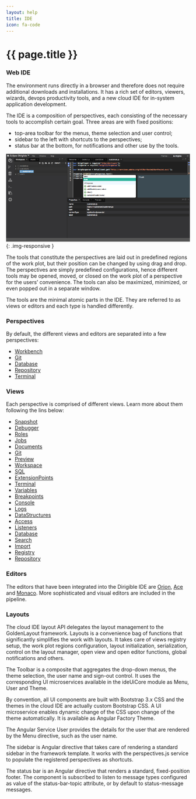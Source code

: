 ```yaml
---
layout: help
title: IDE
icon: fa-code
---
```


{{ page.title }}
===

### Web IDE

The environment runs directly in a browser and therefore does not require additional downloads and installations. It has a rich set of editors, viewers, wizards, devops productivity tools, and a new cloud IDE for in-system application development.

The IDE is a composition of perspectives, each consisting of the necessary tools to accomplish certain goal. Three areas are with fixed positions:

* top-area toolbar for the menus, theme selection and user control;
* sidebar to the left with shortcuts to the perspectives;
* status bar at the bottom, for notifications and other use by the tools.

![Workbench Perspective](images/ide_workbench_perspective.png){: .img-responsive }

The tools that constitute the perspectives are laid out in predefined regions of the work plot, but their position can be changed by using drag and drop. The perspectives are simply predefined configurations, hence different tools may be opened, moved, or closed on the work plot of a perspective for the users’ convenience. The tools can also be maximized, minimized, or even popped out in a separate window.
 
The tools are the minimal atomic parts in the IDE. They are referred to as views or editors and each type is handled differently.

### Perspectives

By default, the different views and editors are separated into a few perspectives:

* [Workbench](ide_perspective_workbench.html)
* [Git](ide_perspective_git.html)
* [Database](ide_perspective_database.html)
* [Repository](ide_perspective_repository.html) 
* [Terminal](ide_perspective_terminal.html)

### Views

Each perspective is comprised of different views. Learn more about them following the lins below:

* [Snapshot](ide_view_snapshot.html)
* [Debugger](ide_view_debuggert.html)
* [Roles](ide_view_roles.html)
* [Jobs](ide_view_jobs.html)
* [Documents](ide_view_documents.html)
* [Git](ide_view_git.html)
* [Preview](ide_view_preview.html)
* [Workspace](ide_view_workspace.html)
* [SQL](ide_view_sql.html)
* [ExtensionPoints](ide_view_extensionpoints.html)
* [Terminal](ide_view_terminal.html)
* [Variables](ide_view_variables.html)
* [Breakpoints](ide_view_breakpoints.html)
* [Console](ide_view_console.html)
* [Logs](ide_view_logs.html)
* [DataStructures](ide_view_datastructures.html)
* [Access](ide_view_access.html)
* [Listeners](ide_view_listeners.html)
* [Database](ide_view_database.html)
* [Search](ide_view_search.html)
* [Import](ide_view_import.html)
* [Registry](ide_view_registry.html)
* [Repository](ide_view_repository.html)

### Editors
The editors that have been integrated into the Dirigible IDE are [Orion](http://orionhub.org), [Ace](http://ace.c9.io) and [Monaco](https://microsoft.github.io/monaco-editor/). More sophisticated and visual editors are included in the pipeline.

### Layouts

The cloud IDE layout API delegates the layout management to the GoldenLayout framework. Layouts is a convenience bag of functions that significantly simplifies the work with layouts. It takes care of views registry setup, the work plot regions configuration, layout initialization, serialization, control on the layout manager, open view and open editor functions, global notifications and others.

The Toolbar is a composite that aggregates the drop-down menus, the theme selection, the user name and sign-out control. It uses the corresponding UI microservices available in the ideUiCore module as Menu, User and Theme.

By convention, all UI components are built with Bootstrap 3.x CSS and the themes in the cloud IDE are actually custom Bootstrap CSS. A UI microservice enables dynamic change of the CSS upon change of the theme automatically. It is available as Angular Factory Theme.

The Angular Service User provides the details for the user that are rendered by the Menu directive, such as the user name.

The sidebar is Angular directive that takes care of rendering a standard sidebar in the framework template. It works with the perspectives.js service to populate the registered perspectives as shortcuts.

The status bar is an Angular directive that renders a standard, fixed-position footer. The component is subscribed to listen to message types configured as value of the status-bar-topic attribute, or by default to status-message messages.
 
